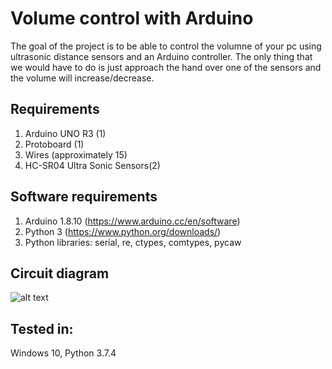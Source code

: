 # Volume control with Arduino
The goal of the project is to be able to control the volumne of your pc using ultrasonic distance sensors and an Arduino controller. The only thing that we would have to do is just approach the hand over one of the sensors and the volume will increase/decrease.

## Requirements
1. Arduino UNO R3 (1)
2. Protoboard (1)
3. Wires (approximately 15)
4. HC-SR04 Ultra Sonic Sensors(2)

## Software requirements
1. Arduino 1.8.10 (https://www.arduino.cc/en/software)
2. Python 3 (https://www.python.org/downloads/)
3. Python libraries: serial, re, ctypes, comtypes, pycaw

## Circuit diagram

![alt text](https://github.com/[danielp2797]/[Volume-control-with-Arduino]/blob/[master]/ultrasonic_controller/circuit_diagram.jpg?raw=true)

## Tested in: 
Windows 10, Python 3.7.4
